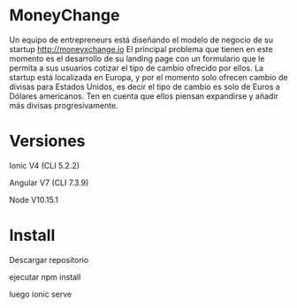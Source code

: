 # MoneyChange
Un equipo de entrepreneurs está diseñando el modelo de negocio de su startup http://moneyxchange.io El principal problema que tienen en este momento es el desarrollo de su landing page con un formulario que le permita a sus usuarios cotizar el tipo de cambio ofrecido por ellos. La startup está localizada en Europa, y por el momento solo ofrecen cambio de divisas para Estados Unidos, es decir el tipo de cambio es solo de Euros a Dólares americanos. Ten en cuenta que ellos piensan expandirse y añadir más divisas progresivamente.

# Versiones

Ionic V4 (CLI 5.2.2)


Angular V7 (CLI 7.3.9)


Node V10.15.1

# Install

Descargar repositorio


ejecutar npm install

luego ionic serve
